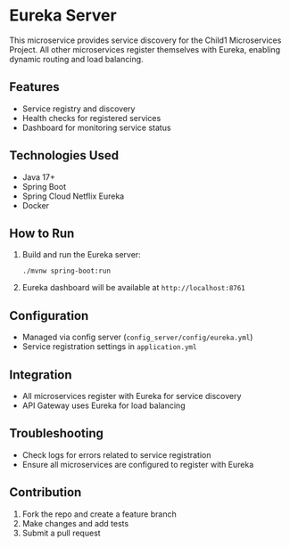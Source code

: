 # Eureka Server

This microservice provides service discovery for the Child1 Microservices Project. All other microservices register themselves with Eureka, enabling dynamic routing and load balancing.

## Features
- Service registry and discovery
- Health checks for registered services
- Dashboard for monitoring service status

## Technologies Used
- Java 17+
- Spring Boot
- Spring Cloud Netflix Eureka
- Docker

## How to Run
1. Build and run the Eureka server:
   ```
   ./mvnw spring-boot:run
   ```
2. Eureka dashboard will be available at `http://localhost:8761`

## Configuration
- Managed via config server (`config_server/config/eureka.yml`)
- Service registration settings in `application.yml`

## Integration
- All microservices register with Eureka for service discovery
- API Gateway uses Eureka for load balancing

## Troubleshooting
- Check logs for errors related to service registration
- Ensure all microservices are configured to register with Eureka

## Contribution
1. Fork the repo and create a feature branch
2. Make changes and add tests
3. Submit a pull request



